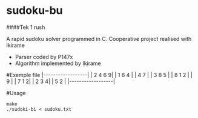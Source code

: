 # sudoku-bu
####Tek 1 rush

A rapid sudoku solver programmed in C.
Cooperative project realised with Ikirame
  - Parser coded by P147x
  - Algorithm implemented by Ikirame

#Exemple file
|------------------|
| 2         4   6 9|
| 1         6   4  |
|   4         7    |
|         3   8 5  |
| 8 1     2        |
| 9                |
|     7 1         2|
|           2 3   4|
| 5   2            |
|------------------|


#Usage
```
make
./sudoki-bi < sudoku.txt
```
